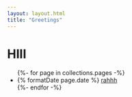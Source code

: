 ```yaml
---
layout: layout.html
title: "Greetings"
---
```


# HIII

<ul>
{%- for page in collections.pages -%}
    <li>  
        <time>{% formatDate page.date %}</time> 
        <a href="{{page.url}}">rahhh</a>
    </li>
{%- endfor -%}
</ul>
